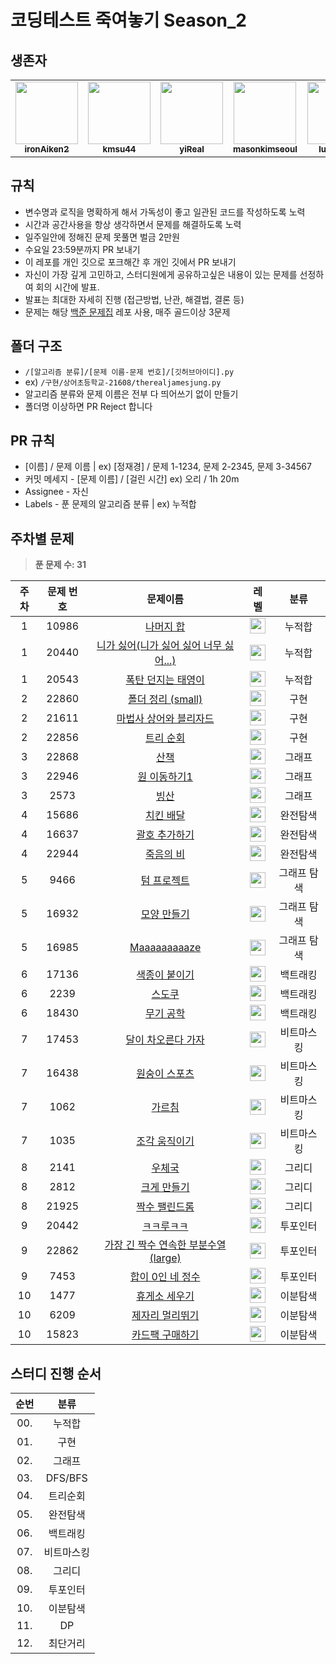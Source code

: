 # 코딩테스트 죽여놓기 Season_2

## 생존자

<table>
<tr>
<td align="center"><a href="https://github.com/ironAiken2"><img src="https://avatars.githubusercontent.com/u/51399982?v=4" width="100px;" alt=""/><br /><sub><b>ironAiken2</b></sub></a></td>
<td align="center"><a href="https://github.com/kmsu44"><img src="https://avatars.githubusercontent.com/u/45655623?v=4" width="100px;" alt=""/><br /><sub><b>kmsu44</b></sub></a></td>
<td align="center"><a href="https://github.com/yiReal"><img src="https://avatars.githubusercontent.com/u/116516376?v=4" width="100px;" alt=""/><br /><sub><b>yiReal</b></sub></a></td>
<td align="center"><a href="https://github.com/masonkimseoul"><img src="https://avatars.githubusercontent.com/u/87306418?v=4" width="100px;" alt=""/><br /><sub><b>masonkimseoul</b></sub></a></td>
<td align="center"><a href="https://github.com/luciancah"><img src="https://avatars.githubusercontent.com/u/8311335?v=4" width="100px;" alt=""/><br /><sub><b>luciancah</b></sub></a></td>
<td align="center"><a href="https://github.com/therealjamesjung"><img src="https://avatars.githubusercontent.com/u/39877377?v=4" width="100px;" alt=""/><br /><sub><b>therealjamesjung</b></sub></a></td>
</tr>
</table>

## 규칙

- 변수명과 로직을 명확하게 해서 가독성이 좋고 일관된 코드를 작성하도록 노력
- 시간과 공간사용을 항상 생각하면서 문제를 해결하도록 노력
- 일주일안에 정해진 문제 못풀면 벌금 2만원
- 수요일 23:59분까지 PR 보내기
- 이 레포를 개인 깃으로 포크해간 후 개인 깃에서 PR 보내기
- 자신이 가장 깊게 고민하고, 스터디원에게 공유하고싶은 내용이 있는 문제를 선정하여 회의 시간에 발표.
- 발표는 최대한 자세히 진행 (접근방법, 난관, 해결법, 결론 등)
- 문제는 해당 [백준 문제집](https://github.com/tony9402/baekjoon) 레포 사용, 매주 골드이상 3문제

## 폴더 구조

- `/[알고리즘 분류]/[문제 이름-문제 번호]/[깃허브아이디].py`
- ex) `/구현/상어초등학교-21608/therealjamesjung.py`
- 알고리즘 분류와 문제 이름은 전부 다 띄어쓰기 없이 만들기
- 폴더명 이상하면 PR Reject 합니다

## PR 규칙

- [이름] / 문제 이름 | ex) [정재경] / 문제 1-1234, 문제 2-2345, 문제 3-34567
- 커밋 메세지 - [문제 이름] / [걸린 시간] ex) 오리 / 1h 20m
- Assignee - 자신
- Labels - 푼 문제의 알고리즘 분류 | ex) 누적합

## 주차별 문제

> **푼 문제 수: 31**

| 주차 | 문제 번호 |                                    문제이름                                     |                                        레벨                                        |    분류     |
| :--: | :-------: | :-----------------------------------------------------------------------------: | :--------------------------------------------------------------------------------: | :---------: |
|  1   |   10986   |               [나머지 합](https://www.acmicpc.net/problem/10986)                | <img height="25px" width="25px" src="https://static.solved.ac/tier_small/13.svg"/> |   누적합    |
|  1   |   20440   | [니가 싫어(니가 싫어 싫어 너무 싫어...)](https://www.acmicpc.net/problem/20440) | <img height="25px" width="25px" src="https://static.solved.ac/tier_small/13.svg"/> |   누적합    |
|  1   |   20543   |           [폭탄 던지는 태영이](https://www.acmicpc.net/problem/20543)           | <img height="25px" width="25px" src="https://static.solved.ac/tier_small/15.svg"/> |   누적합    |
|  2   |   22860   |           [폴더 정리 (small)](https://www.acmicpc.net/problem/22860)            | <img height="25px" width="25px" src="https://static.solved.ac/tier_small/13.svg"/> |    구현     |
|  2   |   21611   |         [마법사 상어와 블리자드](https://www.acmicpc.net/problem/21611)         | <img height="25px" width="25px" src="https://static.solved.ac/tier_small/15.svg"/> |    구현     |
|  2   |   22856   |               [트리 순회](https://www.acmicpc.net/problem/22856)                | <img height="25px" width="25px" src="https://static.solved.ac/tier_small/12.svg"/> |    구현     |
|  3   |   22868   |                 [산책 ](https://www.acmicpc.net/problem/22868)                  | <img height="25px" width="25px" src="https://static.solved.ac/tier_small/14.svg"/> |   그래프    |
|  3   |   22946   |              [원 이동하기1](https://www.acmicpc.net/problem/22946)              | <img height="25px" width="25px" src="https://static.solved.ac/tier_small/13.svg"/> |   그래프    |
|  3   |   2573    |                  [빙산](https://www.acmicpc.net/problem/2573)                   | <img height="25px" width="25px" src="https://static.solved.ac/tier_small/12.svg"/> |   그래프    |
|  4   |   15686   |               [치킨 배달](https://www.acmicpc.net/problem/15686)                | <img height="25px" width="25px" src="https://static.solved.ac/tier_small/11.svg"/> |  완전탐색   |
|  4   |   16637   |             [괄호 추가하기](https://www.acmicpc.net/problem/16637)              | <img height="25px" width="25px" src="https://static.solved.ac/tier_small/13.svg"/> |  완전탐색   |
|  4   |   22944   |               [죽음의 비](https://www.acmicpc.net/problem/22944)                | <img height="25px" width="25px" src="https://static.solved.ac/tier_small/13.svg"/> |  완전탐색   |
|  5   |   9466    |               [텀 프로젝트](https://www.acmicpc.net/problem/9466)               | <img height="25px" width="25px" src="https://static.solved.ac/tier_small/13.svg"/> | 그래프 탐색 |
|  5   |   16932   |              [모양 만들기](https://www.acmicpc.net/problem/16932)               | <img height="25px" width="25px" src="https://static.solved.ac/tier_small/13.svg"/> | 그래프 탐색 |
|  5   |   16985   |             [ Maaaaaaaaaze](https://www.acmicpc.net/problem/16985)              | <img height="25px" width="25px" src="https://static.solved.ac/tier_small/14.svg"/> | 그래프 탐색 |
|  6   |   17136   |            [ 색종이 붙이기 ](https://www.acmicpc.net/problem/17136)             | <img height="25px" width="25px" src="https://static.solved.ac/tier_small/14.svg"/> |  백트래킹   |
|  6   |   2239    |                [ 스도쿠 ](https://www.acmicpc.net/problem/2239)                 | <img height="25px" width="25px" src="https://static.solved.ac/tier_small/12.svg"/> |  백트래킹   |
|  6   |   18430   |              [ 무기 공학 ](https://www.acmicpc.net/problem/18430)               | <img height="25px" width="25px" src="https://static.solved.ac/tier_small/12.svg"/> |  백트래킹   |
|  7   |   17453   |          [ 달이 차오른다 가자 ](https://www.acmicpc.net/problem/17453)          | <img height="25px" width="25px" src="https://static.solved.ac/tier_small/12.svg"/> | 비트마스킹  |
|  7   |   16438   |            [ 원숭이 스포츠 ](https://www.acmicpc.net/problem/16438)             | <img height="25px" width="25px" src="https://static.solved.ac/tier_small/13.svg"/> | 비트마스킹  |
|  7   |   1062    |                [ 가르침 ](https://www.acmicpc.net/problem/1062)                 | <img height="25px" width="25px" src="https://static.solved.ac/tier_small/12.svg"/> | 비트마스킹  |
|  7   |   1035    |             [ 조각 움직이기 ](https://www.acmicpc.net/problem/1035)             | <img height="25px" width="25px" src="https://static.solved.ac/tier_small/15.svg"/> | 비트마스킹  |
|  8   |   2141    |                [ 우체국 ](https://www.acmicpc.net/problem/2141)                 | <img height="25px" width="25px" src="https://static.solved.ac/tier_small/12.svg"/> |   그리디    |
|  8   |   2812    |              [ 크게 만들기 ](https://www.acmicpc.net/problem/2812)              | <img height="25px" width="25px" src="https://static.solved.ac/tier_small/13.svg"/> |   그리디    |
|  8   |   21925   |            [ 짝수 팰린드롬 ](https://www.acmicpc.net/problem/21925)             | <img height="25px" width="25px" src="https://static.solved.ac/tier_small/13.svg"/> |   그리디    |
|  9   |   20442   |              [ ㅋㅋ루ㅋㅋ ](https://www.acmicpc.net/problem/20442)              | <img height="25px" width="25px" src="https://static.solved.ac/tier_small/14.svg"/> |  투포인터   |
|  9   |   22862   | [ 가장 긴 짝수 연속한 부분수열(large) ](https://www.acmicpc.net/problem/22862)  | <img height="25px" width="25px" src="https://static.solved.ac/tier_small/11.svg"/> |  투포인터   |
|  9   |   7453    |           [ 합이 0인 네 정수 ](https://www.acmicpc.net/problem/7453)            | <img height="25px" width="25px" src="https://static.solved.ac/tier_small/14.svg"/> |  투포인터   |
|  10  |   1477    |             [ 휴게소 세우기 ](https://www.acmicpc.net/problem/1477)             | <img height="25px" width="25px" src="https://static.solved.ac/tier_small/12.svg"/> |  이분탐색   |
|  10  |   6209    |            [ 제자리 멀리뛰기 ](https://www.acmicpc.net/problem/6209)            | <img height="25px" width="25px" src="https://static.solved.ac/tier_small/13.svg"/> |  이분탐색   |
|  10  |   15823   |           [ 카드팩 구매하기 ](https://www.acmicpc.net/problem/15823)            | <img height="25px" width="25px" src="https://static.solved.ac/tier_small/14.svg"/> |  이분탐색   |

## 스터디 진행 순서

| 순번 |    분류    |
| :--: | :--------: |
| 00.  |   누적합   |
| 01.  |    구현    |
| 02.  |   그래프   |
| 03.  |  DFS/BFS   |
| 04.  |  트리순회  |
| 05.  |  완전탐색  |
| 06.  |  백트래킹  |
| 07.  | 비트마스킹 |
| 08.  |   그리디   |
| 09.  |  투포인터  |
| 10.  |  이분탐색  |
| 11.  |     DP     |
| 12.  |  최단거리  |
